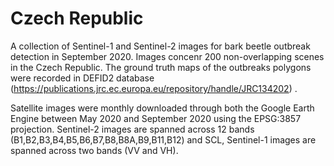 # Czech Republic
A collection of Sentinel-1 and Sentinel-2 images for bark beetle outbreak detection in September 2020. Images concenr 200 non-overlapping scenes in the Czech Republic. The ground truth maps of the outbreaks polygons were recorded in DEFID2 database (https://publications.jrc.ec.europa.eu/repository/handle/JRC134202) . 

Satellite images were monthly downloaded through  both the Google Earth Engine between May 2020 and September 2020 using the EPSG:3857 projection. Sentinel-2 images are spanned across 12 bands (B1,B2,B3,B4,B5,B6,B7,B8,B8A,B9,B11,B12) and SCL, Sentinel-1 images are spanned across two bands (VV and VH).